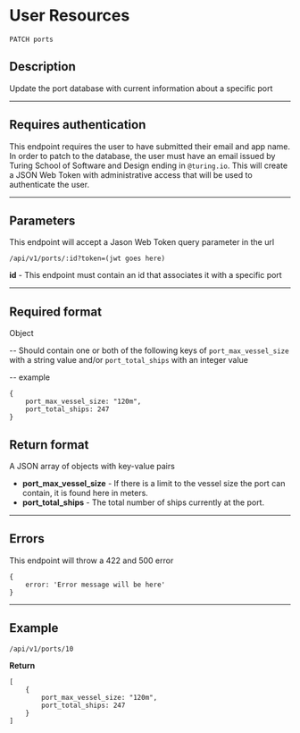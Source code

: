 # User Resources

    PATCH ports

## Description
Update the port database with current information about a specific port

***

## Requires authentication
This endpoint requires the user to have submitted their email and app name.  In order to patch to the database, the user must have an email issued by Turing School of Software and Design ending in `@turing.io`.  This will create a JSON Web Token with administrative access that will be used to authenticate the user.

***

## Parameters
This endpoint will accept a Jason Web Token query parameter in the url

    /api/v1/ports/:id?token=(jwt goes here)
    
**id** - This endpoint must contain an id that associates it with a specific port

***

## Required format
Object

  -- Should contain one or both of the following keys of `port_max_vessel_size` with a string value and/or `port_total_ships` with an integer value
  
  -- example

```
{ 
	port_max_vessel_size: "120m",
	port_total_ships: 247 
}
```

## Return format

A JSON array of objects with key-value pairs

- **port_max_vessel_size** - If there is a limit to the vessel size the port can contain, it is found here in meters.
- **port_total_ships** - The total number of ships currently at the port.

***

## Errors
This endpoint will throw a 422  and 500 error

```
{ 
	error: 'Error message will be here'
}
```

***

## Example

    /api/v1/ports/10

**Return**

``` 
[
	{ 
	    port_max_vessel_size: "120m",
	    port_total_ships: 247 
	}
]
```